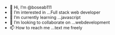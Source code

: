 - 👋 Hi, I’m @boseab111
- 👀 I’m interested in ...Full stack web developer
- 🌱 I’m currently learning ...javascript
- 💞️ I’m looking to collaborate on ...webdevelopment
- 📫 How to reach me ...text me freely

<!---
boseab111/boseab111 is a ✨ special ✨ repository because its `README.md` (this file) appears on your GitHub profile.
You can click the Preview link to take a look at your changes.
--->
